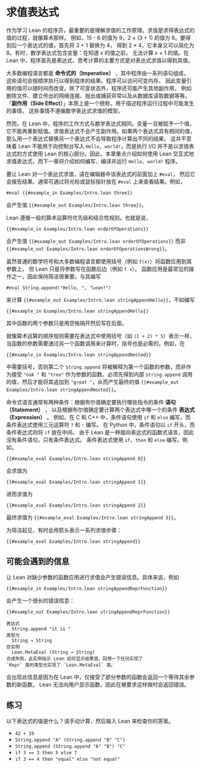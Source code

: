 <!--
# Evaluating Expressions
-->

# 求值表达式

<!--
The most important thing to understand as a programmer learning Lean
is how evaluation works. Evaluation is the process of finding the
value of an expression, just as one does in arithmetic. For instance,
the value of 15 - 6 is 9 and the value of 2 × (3 + 1) is 8.
To find the value of the latter expression, 3 + 1 is first replaced by 4, yielding 2 × 4, which itself can be reduced to 8.
Sometimes, mathematical expressions contain variables: the value of _x_ + 1 cannot be computed until we know what the value of _x_ is.
In Lean, programs are first and foremost expressions, and the primary way to think about computation is as evaluating expressions to find their values.
-->

作为学习 Lean 的程序员，最重要的是理解求值的工作原理。求值是求得表达式的值的过程，就像算术那样。
例如，15 - 6 的值为 9，2 × (3 + 1) 的值为 8。要得到后一个表达式的值，首先将 3 + 1 替换为 4，
得到 2 × 4，它本身又可以简化为 8。有时，数学表达式包含变量：在知道 *x* 的值之前，
无法计算 *x* + 1 的值。在 Lean 中，程序首先是表达式，思考计算的主要方式是对表达式求值以得到其值。

<!--
Most programming languages are _imperative_, where a program consists
of a series of statements that should be carried out in order to find
the program's result. Programs have access to mutable memory, so the
value referred to by a variable can change over time. In addition to mutable state, programs may have other side
effects, such as deleting files, making outgoing network connections,
throwing or catching exceptions, and reading data from a
database. "Side effects" is essentially a catch-all term for
describing things that may happen in a program that don't follow the
model of evaluating mathematical expressions.
-->

大多数编程语言都是 **命令式的（Imperative）** ，其中程序由一系列语句组成，
这些语句会按顺序执行以得到程序的结果。程序可以访问可变内存，
因此变量引用的值可以随时间而改变。除了可变状态外，程序还可能产生其他副作用，
例如删除文件、建立传出的网络连接、抛出或捕获异常以及从数据库读取数据等等。
「**副作用（Side Effect）**」本质上是一个统称，用于描述程序运行过程中可能发生的事情，
这些事情不遵循数学表达式求值的模型。

<!--
In Lean, however, programs work the same way as mathematical
expressions. Once given a value, variables cannot be reassigned. Evaluating an expression cannot have side effects. If two
expressions have the same value, then replacing one with the other
will not cause the program to compute a different result. This does
not mean that Lean cannot be used to write `Hello, world!` to the
console, but performing I/O is not a core part of the experience of
using Lean in the same way. Thus, this chapter focuses on how to
evaluate expressions interactively with Lean, while the next chapter
describes how to write, compile, and run the `Hello, world!` program.
-->

然而，在 Lean 中，程序的工作方式与数学表达式相同。变量一旦被赋予一个值，
它不能再重新赋值。求值表达式不会产生副作用。如果两个表达式具有相同的值，
那么用一个表达式替换另一个表达式不会导致程序计算出不同的结果。
这并不意味着 Lean 不能用于向控制台写入 `Hello, world!`，而是执行 I/O
并不是以求值表达式的方式使用 Lean 的核心部分。因此，本章重点介绍如何使用 Lean
交互式地求值表达式，而下一章将介绍如何编写、编译并运行 `Hello, world!` 程序。

<!--
To ask Lean to evaluate an expression, write `#eval` before it in your
editor, which will then report the result back. Typically, the result
is found by putting the cursor or mouse pointer over `#eval`. For
instance,
-->

要让 Lean 对一个表达式求值，请在编辑器中该表达式的前面加上 `#eval`，
然后它会报告结果。通常可通过将光标或鼠标指针放在 `#eval` 上来查看结果。例如，

```lean
#eval {{#example_in Examples/Intro.lean three}}
```

<!--
yields the value `{{#example_out Examples/Intro.lean three}}`.
-->

会产生值 `{{#example_out Examples/Intro.lean three}}`。

<!--
Lean obeys the ordinary rules of precedence and associativity for
arithmetic operators. That is,
-->

Lean 遵循一般的算术运算符优先级和结合性规则。也就是说，

```lean
{{#example_in Examples/Intro.lean orderOfOperations}}
```

<!--
yields the value `{{#example_out Examples/Intro.lean orderOfOperations}}` rather than
`{{#example_out Examples/Intro.lean orderOfOperationsWrong}}`.
-->

会产生值 `{{#example_out Examples/Intro.lean orderOfOperations}}` 而非
`{{#example_out Examples/Intro.lean orderOfOperationsWrong}}`。

<!--
While both ordinary mathematical notation and the majority of
programming languages use parentheses (e.g. `f(x)`) to apply a function to its
arguments, Lean simply writes the function next to its
arguments (e.g. `f x`). Function application is one of the most common operations,
so it pays to keep it concise. Rather than writing
-->

虽然普通的数学符号和大多数编程语言都使用括号（例如 `f(x)`）将函数应用到其参数上，
但 Lean 只是将参数写在函数后边（例如 `f x`）。
函数应用是最常见的操作之一，因此保持简洁很重要。与其编写

```lean
#eval String.append("Hello, ", "Lean!")
```

<!--
to compute `{{#example_out Examples/Intro.lean stringAppendHello}}`,
one would instead write
-->

来计算 `{{#example_out Examples/Intro.lean stringAppendHello}}`，不如编写

``` Lean
{{#example_in Examples/Intro.lean stringAppendHello}}
```

<!--
where the function's two arguments are simply written next to
it with spaces.
-->

其中函数的两个参数只是用空格隔开然后写在后面。

<!--
Just as the order-of-operations rules for arithmetic demand
parentheses in the expression `(1 + 2) * 5`, parentheses are also
necessary when a function's argument is to be computed via another
function call. For instance, parentheses are required in
-->

就像算术运算的顺序规则需要在表达式中使用括号（如 `(1 + 2) * 5`）表示一样，
当函数的参数需要通过另一个函数调用来计算时，括号也是必需的。例如，在

``` Lean
{{#example_in Examples/Intro.lean stringAppendNested}}
```

<!--
because otherwise the second `String.append` would be interpreted as
an argument to the first, rather than as a function being passed
`"oak "` and `"tree"` as arguments. The value of the inner `String.append`
call must be found first, after which it can be appended to `"great "`,
yielding the final value `{{#example_out Examples/Intro.lean stringAppendNested}}`.
-->

中需要括号，否则第二个 `String.append` 将被解释为第一个函数的参数，而非作为接受 `"oak "`
和 `"tree"` 作为参数的函数。必须先得到内部 `String.append` 调用的值，然后才能将其追加到
`"great "`，从而产生最终的值 `{{#example_out Examples/Intro.lean stringAppendNested}}`。

<!--
Imperative languages often have two kinds of conditional: a
conditional _statement_ that determines which instructions to carry
out based on a Boolean value, and a conditional _expression_ that
determines which of two expressions to evaluate based on a Boolean
value. For instance, in C and C++, the conditional statement is
written using `if` and `else`, while the conditional expression is
written with a ternary operator `?` and `:`. In Python, the
conditional statement begins with `if`, while the conditional
expression puts `if` in the middle.
Because Lean is an expression-oriented functional language, there are no conditional statements, only conditional expressions.
They are written using `if`, `then`, and `else`. For
instance,
-->

命令式语言通常有两种条件：根据布尔值确定要执行哪些指令的条件 **语句（Statement）** ，
以及根据布尔值确定要计算两个表达式中哪一个的条件 **表达式（Expression）** 。
例如，在 C 和 C++ 中，条件语句使用 `if` 和 `else` 编写，而条件表达式使用三元运算符 `?` 和 `:` 编写。
在 Python 中，条件语句以 `if` 开头，而条件表达式则将 `if` 放在中间。
由于 Lean 是一种面向表达式的函数式语言，因此没有条件语句，只有条件表达式。
条件表达式使用 `if`、`then` 和 `else` 编写。例如，

``` Lean
{{#example_eval Examples/Intro.lean stringAppend 0}}
```

<!--
evaluates to
-->

会求值为

``` Lean
{{#example_eval Examples/Intro.lean stringAppend 1}}
```

<!--
which evaluates to
-->

进而求值为

```lean
{{#example_eval Examples/Intro.lean stringAppend 2}}
```

<!--
which finally evaluates to `{{#example_eval Examples/Intro.lean stringAppend 3}}`.
-->

最终求值为 `{{#example_eval Examples/Intro.lean stringAppend 3}}`。

<!--
For the sake of brevity, a series of evaluation steps like this will sometimes be written with arrows between them:
-->

为简洁起见，有时会用箭头表示一系列求值步骤：

```lean
{{#example_eval Examples/Intro.lean stringAppend}}
```

<!--
## Messages You May Meet
-->

## 可能会遇到的信息

<!--
Asking Lean to evaluate a function application that is missing an argument will lead to an error message.
In particular, the example
-->

让 Lean 对缺少参数的函数应用进行求值会产生错误信息。具体来说，例如

```lean
{{#example_in Examples/Intro.lean stringAppendReprFunction}}
```

<!--
yields a quite long error message:
-->

会产生一个很长的错误信息：

```output error
{{#example_out Examples/Intro.lean stringAppendReprFunction}}
```

```output error
表达式
  String.append "it is "
类型为
  String → String
但实例
  Lean.MetaEval (String → String)
合成失败，此实例指示 Lean 如何显示结果值，回想一下任何实现了
`Repr` 类的类型也实现了 `Lean.MetaEval` 类。
```

<!--
This message occurs because Lean functions that are applied to only some of their arguments return new functions that are waiting for the rest of the arguments.
Lean cannot display functions to users, and thus returns an error when asked to do so.
-->

会出现此信息是因为在 Lean 中，仅接受了部分参数的函数会返回一个等待其余参数的新函数。
Lean 无法向用户显示函数，因此在被要求这样做时会返回错误。

<!--
## Exercises
-->

## 练习

<!--
What are the values of the following expressions? Work them out by hand,
then enter them into Lean to check your work.
-->

以下表达式的值是什么？请手动计算，然后输入 Lean 来检查你的答案。

 * `42 + 19`
 * `String.append "A" (String.append "B" "C")`
 * `String.append (String.append "A" "B") "C"`
 * `if 3 == 3 then 5 else 7`
 * `if 3 == 4 then "equal" else "not equal"`
